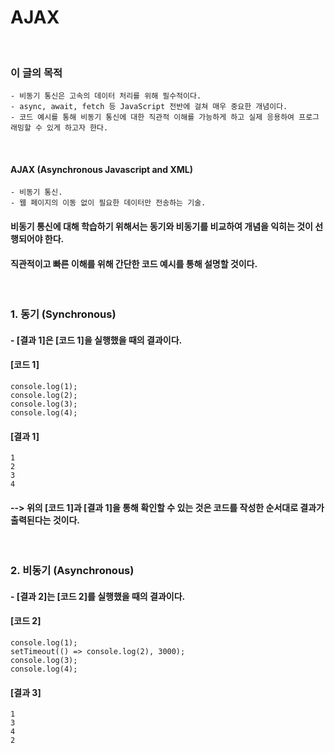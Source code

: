 # AJAX
<br/>

### 이 글의 목적
    - 비동기 통신은 고속의 데이터 처리를 위해 필수적이다.
    - async, await, fetch 등 JavaScript 전반에 걸쳐 매우 중요한 개념이다.
    - 코드 예시를 통해 비동기 통신에 대한 직관적 이해를 가능하게 하고 실제 응용하여 프로그래밍할 수 있게 하고자 한다.
<br/>

#### AJAX (Asynchronous Javascript and XML)
    - 비동기 통신.
    - 웹 페이지의 이동 없이 필요한 데이터만 전송하는 기술.


#### 비동기 통신에 대해 학습하기 위해서는 동기와 비동기를 비교하여 개념을 익히는 것이 선행되어야 한다.
#### 직관적이고 빠른 이해를 위해 간단한 코드 예시를 통해 설명할 것이다.
<br/>

### 1. 동기 (Synchronous)
#### - [결과 1]은 [코드 1]을 실행했을 때의 결과이다.
#### [코드 1]
```plaintext
console.log(1);
console.log(2);
console.log(3);
console.log(4);
```
#### [결과 1]
```plaintext
1
2
3
4
```
#### --> 위의 [코드 1]과 [결과 1]을 통해 확인할 수 있는 것은 코드를 작성한 순서대로 결과가 출력된다는 것이다.
<br/>

### 2. 비동기 (Asynchronous)
#### - [결과 2]는 [코드 2]를 실행했을 때의 결과이다.
#### [코드 2]
```plaintext
console.log(1);
setTimeout(() => console.log(2), 3000);
console.log(3);
console.log(4);
```
#### [결과 3]
```plaintext
1
3
4
2
```
















